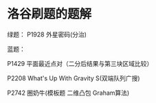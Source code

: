 # 洛谷刷题的题解
绿题：
P1928 外星密码(分治)


蓝题：

P1429 平面最近点对（二分后结果与第三块区域比较）

P2208 What's Up With Gravity S(双端队列广搜)

P2742 圈奶牛(模板题 二维凸包 Graham算法)
